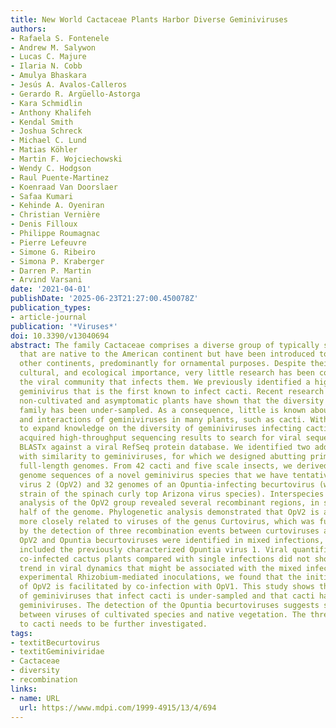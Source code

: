```yaml
---
title: New World Cactaceae Plants Harbor Diverse Geminiviruses
authors:
- Rafaela S. Fontenele
- Andrew M. Salywon
- Lucas C. Majure
- Ilaria N. Cobb
- Amulya Bhaskara
- Jesús A. Avalos-Calleros
- Gerardo R. Argüello-Astorga
- Kara Schmidlin
- Anthony Khalifeh
- Kendal Smith
- Joshua Schreck
- Michael C. Lund
- Matias Köhler
- Martin F. Wojciechowski
- Wendy C. Hodgson
- Raul Puente-Martinez
- Koenraad Van Doorslaer
- Safaa Kumari
- Kehinde A. Oyeniran
- Christian Vernière
- Denis Filloux
- Philippe Roumagnac
- Pierre Lefeuvre
- Simone G. Ribeiro
- Simona P. Kraberger
- Darren P. Martin
- Arvind Varsani
date: '2021-04-01'
publishDate: '2025-06-23T21:27:00.450078Z'
publication_types:
- article-journal
publication: '*Viruses*'
doi: 10.3390/v13040694
abstract: The family Cactaceae comprises a diverse group of typically succulent plants
  that are native to the American continent but have been introduced to nearly all
  other continents, predominantly for ornamental purposes. Despite their economic,
  cultural, and ecological importance, very little research has been conducted on
  the viral community that infects them. We previously identified a highly divergent
  geminivirus that is the first known to infect cacti. Recent research efforts in
  non-cultivated and asymptomatic plants have shown that the diversity of this viral
  family has been under-sampled. As a consequence, little is known about the effects
  and interactions of geminiviruses in many plants, such as cacti. With the objective
  to expand knowledge on the diversity of geminiviruses infecting cacti, we used previously
  acquired high-throughput sequencing results to search for viral sequences using
  BLASTx against a viral RefSeq protein database. We identified two additional sequences
  with similarity to geminiviruses, for which we designed abutting primers and recovered
  full-length genomes. From 42 cacti and five scale insects, we derived 42 complete
  genome sequences of a novel geminivirus species that we have tentatively named Opuntia
  virus 2 (OpV2) and 32 genomes of an Opuntia-infecting becurtovirus (which is a new
  strain of the spinach curly top Arizona virus species). Interspecies recombination
  analysis of the OpV2 group revealed several recombinant regions, in some cases spanning
  half of the genome. Phylogenetic analysis demonstrated that OpV2 is a novel geminivirus
  more closely related to viruses of the genus Curtovirus, which was further supported
  by the detection of three recombination events between curtoviruses and OpV2. Both
  OpV2 and Opuntia becurtoviruses were identified in mixed infections, which also
  included the previously characterized Opuntia virus 1. Viral quantification of the
  co-infected cactus plants compared with single infections did not show any clear
  trend in viral dynamics that might be associated with the mixed infections. Using
  experimental Rhizobium-mediated inoculations, we found that the initial accumulation
  of OpV2 is facilitated by co-infection with OpV1. This study shows that the diversity
  of geminiviruses that infect cacti is under-sampled and that cacti harbor diverse
  geminiviruses. The detection of the Opuntia becurtoviruses suggests spill-over events
  between viruses of cultivated species and native vegetation. The threat this poses
  to cacti needs to be further investigated.
tags:
- textitBecurtovirus
- textitGeminiviridae
- Cactaceae
- diversity
- recombination
links:
- name: URL
  url: https://www.mdpi.com/1999-4915/13/4/694
---
```

